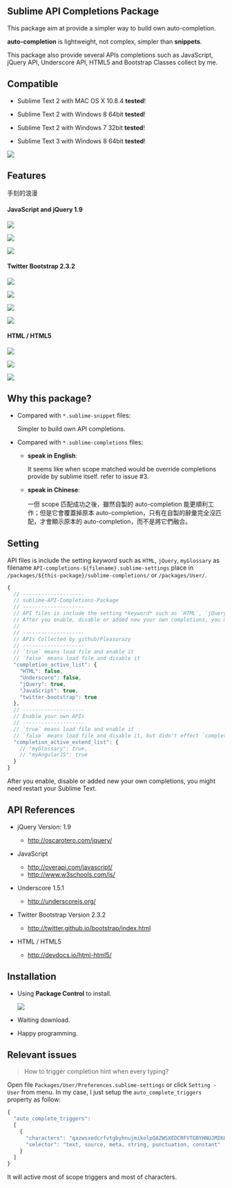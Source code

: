 ## Sublime API Completions Package

This package aim at provide a simpler way to build own auto-completion.

**auto-completion** is lightweight, not complex, simpler than **snippets**.

This package also provide several APIs completions such as JavaScript, jQuery API, Underscore API, HTML5 and Bootstrap Classes collect by me.

## Compatible

- Sublime Text 2 with MAC OS X 10.8.4 **tested**!

- Sublime Text 2 with Windows 8 64bit **tested**!

- Sublime Text 2 with Windows 7 32bit **tested**!

- Sublime Text 3 with Windows 8 64bit **tested**!


[![](https://raw.github.com/Pleasurazy/Sublime-JavsScript-API-Completions/master/README/CanISwitchToSublimeText3.jpg)](http://www.caniswitchtosublimetext3.com/8f)


## Features

手刻的浪漫

#### JavaScript and jQuery 1.9

![](https://raw.github.com/Pleasurazy/Sublime-JavsScript-API-Completions/master/README/JavaScript-and-jQuery/demo1.gif)

![](https://raw.github.com/Pleasurazy/Sublime-JavsScript-API-Completions/master/README/JavaScript-and-jQuery/static3.jpg)

![](https://raw.github.com/Pleasurazy/Sublime-JavsScript-API-Completions/master/README/JavaScript-and-jQuery/static5.jpg)

#### Twitter Bootstrap 2.3.2

![](https://raw.github.com/Pleasurazy/Sublime-JavsScript-API-Completions/master/README/bootstrap-demo/demo1.gif)

![](https://raw.github.com/Pleasurazy/Sublime-JavsScript-API-Completions/master/README/bootstrap-demo/static1.jpg)

![](https://raw.github.com/Pleasurazy/Sublime-JavsScript-API-Completions/master/README/bootstrap-demo/static2.jpg)

![](https://raw.github.com/Pleasurazy/Sublime-JavsScript-API-Completions/master/README/bootstrap-demo/static3.jpg)

#### HTML / HTML5

![](https://raw.github.com/Pleasurazy/Sublime-JavsScript-API-Completions/master/README/HTML/html-demo1.gif)

![](https://raw.github.com/Pleasurazy/Sublime-JavsScript-API-Completions/master/README/HTML/static1.jpg)

![](https://raw.github.com/Pleasurazy/Sublime-JavsScript-API-Completions/master/README/HTML/static2.jpg)


## Why this package?

* Compared with `*.sublime-snippet` files:

  Simpler to build own API completions.

* Compared with `*.sublime-completions` files:
  
  * **speak in English**:

      It seems like when scope matched would be override completions provide by sublime itself. refer to issue #3.

  * **speak in Chinese**:

      一但 scope 匹配成功之後，雖然自製的 auto-completion 能更順利工作；但是它會覆蓋掉原本 auto-completion，只有在自製的辭彙完全沒匹配，才會顯示原本的 auto-completion，而不是將它們融合。


## Setting

API files is include the setting *keyword* such as `HTML`, `jQuery`, `myGlossary` as filename `API-completions-${filename}.sublime-settings` place in `/packages/${this-package}/sublime-completions/` or `/packages/User/`.

```js
{
  // --------------------
  // sublime-API-Completions-Package
  // --------------------
  // API files is include the setting *keyword* such as `HTML`, `jQuery`, `myGlossary` as filename `API-completions-${filename}.sublime-settings` place in `/packages/${this-package}/sublime-completions/` or `/packages/User/`.
  // After you enable, disable or added new your own completions, you might need restart your Sublime Text.
  // 
  // --------------------
  // APIs Collected by github/Pleasurazy
  // --------------------
  // `true` means load file and enable it
  // `false` means load file and disable it
  "completion_active_list": {
    "HTML": false,
    "Underscore": false,
    "jQuery": true,
    "JavaScript": true,
    "twitter-bootstrap": true
  },
  // --------------------
  // Enable your own APIs
  // --------------------
  // `true` means load file and enable it
  // `false` means load file and disable it, but didn't effect `completion_active_list` setting.
  "completion_active_extend_list": {
    // "myGlossary": true,
    // "myAngularJS": true
  }
}
```

After you enable, disable or added new your own completions, you might need restart your Sublime Text.


## API References

* jQuery Version: 1.9

  * http://oscarotero.com/jquery/

* JavaScript

  * http://overapi.com/javascript/
  * http://www.w3schools.com/js/

* Underscore 1.5.1

  * http://underscorejs.org/

* Twitter Bootstrap Version 2.3.2

  * http://twitter.github.io/bootstrap/index.html

* HTML / HTML5

  * http://devdocs.io/html-html5/

## Installation

* Using **Package Control** to install.

  ![](https://raw.github.com/Pleasurazy/Sublime-JavsScript-API-Completions/master/README/UsingPackageControl.jpg)

* Waiting download.

* Happy programming.


## Relevant issues

> How to trigger completion hint when every typing?

Open file `Packages/User/Preferences.sublime-settings` or click `Setting - User` from menu. In my case, I just setup the `auto_complete_triggers` property as follow:

```js
{
  "auto_complete_triggers":
  [
    {
      "characters": "qazwsxedcrfvtgbyhnujmikolpQAZWSXEDCRFVTGBYHNUJMIKOLP",
      "selector": "text, source, meta, string, punctuation, constant"
    }
  ]
}
```

It will active most of scope triggers and most of characters.